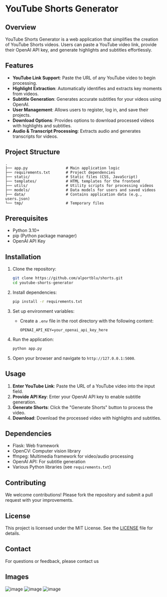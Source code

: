 # YouTube Shorts Generator

## Overview
YouTube Shorts Generator is a web application that simplifies the creation of YouTube Shorts videos. Users can paste a YouTube video link, provide their OpenAI API key, and generate highlights and subtitles effortlessly.

## Features
- **YouTube Link Support**: Paste the URL of any YouTube video to begin processing.
- **Highlight Extraction**: Automatically identifies and extracts key moments from videos.
- **Subtitle Generation**: Generates accurate subtitles for your videos using OpenAI.
- **User Management**: Allows users to register, log in, and save their projects.
- **Download Options**: Provides options to download processed videos with highlights and subtitles.
- **Audio & Transcript Processing**: Extracts audio and generates transcripts for videos.

## Project Structure
```
.
├── app.py                 # Main application logic
├── requirements.txt       # Project dependencies
├── static/                # Static files (CSS, JavaScript)
├── templates/             # HTML templates for the frontend
├── utils/                 # Utility scripts for processing videos
├── models/                # Data models for users and saved videos
├── data/                  # Contains application data (e.g., users.json)
└── tmp/                   # Temporary files
```

## Prerequisites
- Python 3.10+
- pip (Python package manager)
- OpenAI API Key

## Installation
1. Clone the repository:
   ```bash
   git clone https://github.com/alportblu/shorts.git
   cd youtube-shorts-generator
   ```

2. Install dependencies:
   ```bash
   pip install -r requirements.txt
   ```

3. Set up environment variables:
   - Create a `.env` file in the root directory with the following content:
     ```env
     OPENAI_API_KEY=your_openai_api_key_here
     ```

4. Run the application:
   ```bash
   python app.py
   ```

5. Open your browser and navigate to `http://127.0.0.1:5000`.

## Usage
1. **Enter YouTube Link**: Paste the URL of a YouTube video into the input field.
2. **Provide API Key**: Enter your OpenAI API key to enable subtitle generation.
3. **Generate Shorts**: Click the "Generate Shorts" button to process the video.
4. **Download**: Download the processed video with highlights and subtitles.

## Dependencies
- Flask: Web framework
- OpenCV: Computer vision library
- ffmpeg: Multimedia framework for video/audio processing
- OpenAI API: For subtitle generation
- Various Python libraries (see `requirements.txt`)

## Contributing
We welcome contributions! Please fork the repository and submit a pull request with your improvements.

## License
This project is licensed under the MIT License. See the [LICENSE](LICENSE) file for details.

## Contact
For questions or feedback, please contact us


## Images
![image](https://github.com/user-attachments/assets/8075f14b-b954-49df-bb63-7b650025718b)
![image](https://github.com/user-attachments/assets/c674fbe4-a928-4caa-8b3b-2a80bb27ed3d)
![image](https://github.com/user-attachments/assets/1ab1572e-e9a4-4d1b-a0c7-30a0a3a1bdfb)






